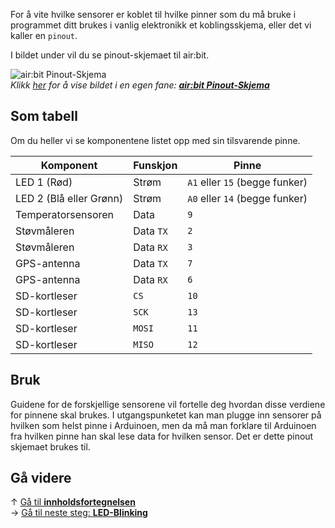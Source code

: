 For å vite hvilke sensorer er koblet til hvilke pinner som du må bruke i programmet ditt brukes i vanlig elektronikk et koblingsskjema, eller det vi kaller en `pinout`.

I bildet under vil du se pinout-skjemaet til air:bit.

![air:bit Pinout-Skjema][airbit-pinout-skjema]  
*Klikk [her][airbit-pinout-skjema-egen] for å vise bildet i en egen fane:
**[air:bit Pinout-Skjema][airbit-pinout-skjema-egen]***

## Som tabell

Om du heller vi se komponentene listet opp med sin tilsvarende pinne.

| Komponent | Funskjon | Pinne |
| --------- | -------- | ----- |
| LED 1 (Rød) | Strøm | `A1` eller `15` (begge funker) |
| LED 2 (Blå eller Grønn) | Strøm | `A0` eller `14` (begge funker) |
| Temperatorsensoren | Data | `9` |
| Støvmåleren | Data `TX` | `2` |
| Støvmåleren | Data `RX` | `3` |
| GPS-antenna | Data `TX` | `7` |
| GPS-antenna | Data `RX` | `6` |
| SD-kortleser | `CS` | `10` |
| SD-kortleser | `SCK` | `13` |
| SD-kortleser | `MOSI` | `11` |
| SD-kortleser | `MISO` | `12` |

## Bruk

Guidene for de forskjellige sensorene vil fortelle deg hvordan disse verdiene for pinnene skal brukes. I utgangspunketet kan man plugge inn sensorer på hvilken som helst pinne i Arduinoen, men da må man forklare til Arduinoen fra hvilken pinne han skal lese data for hvilken sensor. Det er dette pinout skjemaet brukes til.

## Gå videre

&uarr; [Gå til **innholdsfortegnelsen**][home]  
&rarr; [Gå til neste steg: **LED-Blinking**][led]  

[airbit-pinout-skjema]: img/Vaerlogger_v2.1_skjema.png
[airbit-pinout-skjema-egen]: https://github.com/skolelab/airbit-page/blob/15b99a6a2cfef99dce845599b699a457a5d882d0/src/img/Vaerlogger_v2.1_skjema.png


[home]: airbit-Programmering
[led]: airbit-LED-Blinking
